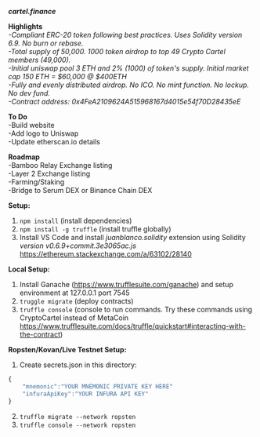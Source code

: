 ***cartel.finance***  
  
**Highlights**  
*-Compliant ERC-20 token following best practices. Uses Solidity version 6.9. No burn or rebase.*  
*-Total supply of 50,000. 1000 token airdrop to top 49 Crypto Cartel members (49,000).*  
*-Initial uniswap pool 3 ETH and 2% (1000) of token's supply. Initial market cap 150 ETH = $60,000 @ $400ETH*  
*-Fully and evenly distributed airdrop. No ICO. No mint function. No lockup. No dev fund.*  
*-Contract address: 0x4FeA2109624A515968167d4015e54f70D28435eE*  
  
**To Do**  
-Build website  
-Add logo to Uniswap  
-Update etherscan.io details  
  
**Roadmap**  
-Bamboo Relay Exchange listing  
-Layer 2 Exchange listing  
-Farming/Staking  
-Bridge to Serum DEX or Binance Chain DEX   
  
**Setup:**  
1. `npm install`  (install dependencies)  
2. `npm install -g truffle` (install truffle globally)  
3. Install VS Code and install *juanblanco.solidity* extension using Solidity *version v0.6.9+commit.3e3065ac.js* https://ethereum.stackexchange.com/a/63102/28140  
     
**Local Setup:**  
1. Install Ganache (https://www.trufflesuite.com/ganache) and setup environment at 127.0.0.1 port 7545  
2. `truggle migrate`  (deploy contracts)
3. `truffle console`  (console to run commands. Try these commands using CryptoCartel instead of MetaCoin https://www.trufflesuite.com/docs/truffle/quickstart#interacting-with-the-contract)  
  
**Ropsten/Kovan/Live Testnet Setup:**  
1. Create secrets.json in this directory:  
```javascript
{  
    "mnemonic":"YOUR MNEMONIC PRIVATE KEY HERE"  
    "infuraApiKey":"YOUR INFURA API KEY"  
}  
```
2. `truffle migrate --network ropsten`  
3. `truffle console --network ropsten`  
  
